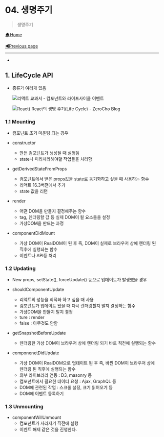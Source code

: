 # 04. 생명주기

>생명주기

[🏠Home](https://github.com/batboy118/Study_Note)

[◀Previous page ](./README.md)

---

<!-- TOC -->

- 

<!-- /TOC -->

## 1. LifeCycle API

- 종류가 여러개 있음

  ![리액트 교과서 - 컴포넌트와 라이프사이클 이벤트](https://user-images.githubusercontent.com/6733004/45586846-2a131180-b938-11e8-9655-c9dd20f74ef5.png)

  ![React) React의 생명 주기(Life Cycle) - ZeroCho Blog](https://cdn.filestackcontent.com/ApNH7030SAG1wAycdj3H)

### 1.1 Mounting

- 컴포넌트 초기 마운팅 되는 경우

- constructor
  - 만든 컴포넌트가 생성될 때 실행됨
  - state나 미리처리해야할 작업들을 처리함
- getDerivedStateFromProps
  - 컴포넌트에서 받은 props값을 state로 동기화하고 싶을 때 사용하는 함수
  - 리액트 16.3버전에서 추가
  - state 값을 리턴
- render
  - 어떤 DOM을 만들지 결정해주는 함수
  - tag, 렌더링할 값 등 실제 DOM이 될 요소들을 설정
  - 가상DOM을 만드는 과정
- componentDidMount
  - 가상 DOM이 RealDOM이 된 후 즉, DOM이 실제로 브라우저 상에 렌더링 된 직후에 실행되는 함수
  - 이벤트나 API등 처리

### 1.2 Updating

- New props, setState(), forceUpdate() 등으로 업데이트가 발생했을 경우 

- shouldComponentUpdate
  - 리액트의 성능을 최적화 하고 싶을 때 사용
  - 컴포넌트가 업데이트 됐을 때 다시 렌더링할지 말지 결정하는 함수
  - 가상DOM을 만들지 말지 결정
  - ture : render
  - false : 아무것도 안함
- getSnapshotBeforeUpdate
  - 렌더링한 가상 DOM이 브라우저 상에 렌더링 되기 바로 직전에 실행되는 함수
- componenetDidUpdate
  - 가상 DOM이 RealDOM으로 업데이트 된 후 즉, 바뀐 DOM이 브라우저 상에 렌더링 된 직후에 실행되는 함수
  - 외부 라이브러리 연동 : D3, masonry 등
  - 컴포넌트에서 필요한 데이터 요청 : Ajax, GraphQL 등
  - DOM에 관련된 작업 : 스크롤 설정, 크기 읽어오기 등
  - DOM에 이벤트 등록하기

### 1.3 Unmounting

- componentWillUnmount
  - 컴포넌트가 사라지기 직전에 실행
  - 이벤트 해제 같은 것을 진행한다.

